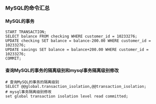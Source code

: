 ### MySQL的命令汇总


#### MySQL的事务

```mysql
START TRANSACTION;
SELECT balance FROM checking WHERE customer_id = 10233276;
UPDATE checking SET balance = balance-200.00 WHERE customer_id = 10233276;
UPDATE savings SET balance = balance+200.00 WHERE customer_id = 10233276;
COMMIT;
```

#### 查询MySQL的事务的隔离级别和mysql事务隔离级别修改
    
```mysql
# 查询MySQL的事务的隔离级别
SELECT @@global.transaction_isolation,@@transaction_isolation;
# mysql事务隔离级别修改
set global transaction isolation level read committed;
```    